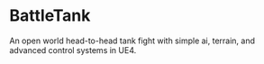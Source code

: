 # BattleTank
An open world head-to-head tank fight with simple ai, terrain, and advanced control systems in UE4.
